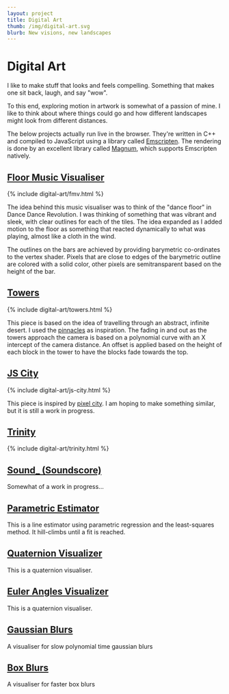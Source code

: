 ```yaml
---
layout: project
title: Digital Art
thumb: /img/digital-art.svg
blurb: New visions, new landscapes
---
```


<script src="{{ "/js/three.min.js" | prepend: site.baseurl }} "></script>

Digital Art
===========

I like to make stuff that looks and feels compelling. Something that makes one
sit back, laugh, and say "wow".

To this end, exploring motion in artwork is somewhat of a passion of mine. I
like to think about where things could go and how different landscapes might
look from different distances.

The below projects actually run live in the browser. They're written in
C++ and compiled to JavaScript using a library called [Emscripten](http://github.com/kripken/emscripten).
The rendering is done by an excellent library called [Magnum](http://github.com/mosra/magnum),
which supports Emscripten natively.

[Floor Music Visualiser](/artwork/fmv)
----------------------

{% include digital-art/fmv.html %}

The idea behind this music visualiser was to think of the "dance floor"
in Dance Dance Revolution. I was thinking of something that was vibrant and
sleek, with clear outlines for each of the tiles. The idea expanded as I
added motion to the floor as something that reacted dynamically to what was
playing, almost like a cloth in the wind.

The outlines on the bars are achieved by providing barymetric co-ordinates
to the vertex shader. Pixels that are close to edges of the barymetric
outline are colored with a solid color, other pixels are semitransparent
based on the height of the bar.

[Towers](/artwork/towers)
------

{% include digital-art/towers.html %}

This piece is based on the idea of travelling through an abstract, infinite
desert. I used the [pinnacles](https://en.wikipedia.org/wiki/The_Pinnacles_(Western_Australia))
as inspiration. The fading in and out as the towers approach the camera
is based on a polynomial curve with an X intercept of the camera distance. An
offset is applied based on the height of each block in the tower to have
the blocks fade towards the top.


[JS City](/artwork/jscity)
-------

{% include digital-art/js-city.html %}

This piece is inspired by [pixel city](https://www.youtube.com/watch?v=-d2-PtK4F6Y).
I am hoping to make something similar, but it is still a work in progress.


[Trinity](/artwork/trinity)
-------

{% include digital-art/trinity.html %}

[Sound_ (Soundscore)](/artwork/sound_)
-------

Somewhat of a work in progress...

[Parametric Estimator](/artwork/parametric-fit)
-------

This is a line estimator using parametric regression and the least-squares
method. It hill-climbs until a fit is reached.

[Quaternion Visualizer](/artwork/quaternions)
-------

This is a quaternion visualiser.

[Euler Angles Visualizer](/artwork/euler)
-------

This is a quaternion visualiser.

[Gaussian Blurs](/artwork/gaussblur)
-------

A visualiser for slow polynomial time gaussian blurs

[Box Blurs](/artwork/gaussblur)
-------

A visualiser for faster box blurs